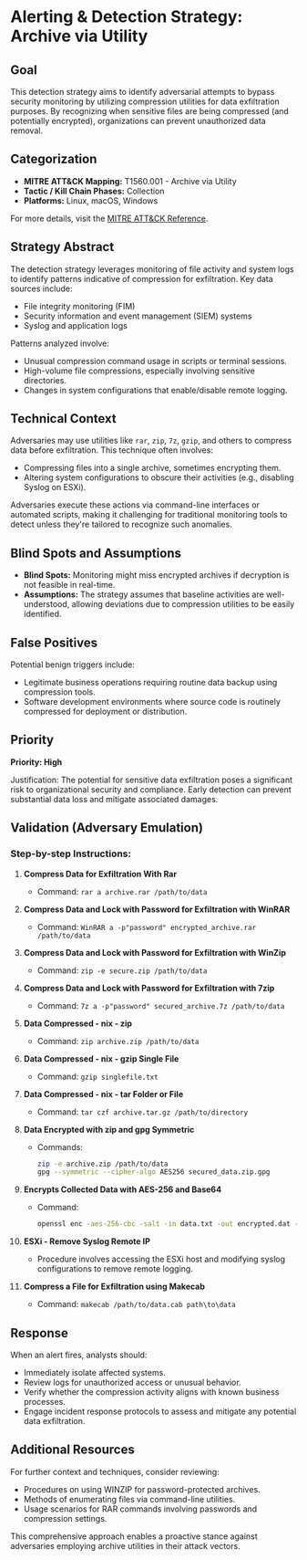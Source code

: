 # Alerting & Detection Strategy: Archive via Utility

## Goal
This detection strategy aims to identify adversarial attempts to bypass security monitoring by utilizing compression utilities for data exfiltration purposes. By recognizing when sensitive files are being compressed (and potentially encrypted), organizations can prevent unauthorized data removal.

## Categorization
- **MITRE ATT&CK Mapping:** T1560.001 - Archive via Utility
- **Tactic / Kill Chain Phases:** Collection
- **Platforms:** Linux, macOS, Windows

For more details, visit the [MITRE ATT&CK Reference](https://attack.mitre.org/techniques/T1560/001).

## Strategy Abstract
The detection strategy leverages monitoring of file activity and system logs to identify patterns indicative of compression for exfiltration. Key data sources include:

- File integrity monitoring (FIM)
- Security information and event management (SIEM) systems
- Syslog and application logs

Patterns analyzed involve:
- Unusual compression command usage in scripts or terminal sessions.
- High-volume file compressions, especially involving sensitive directories.
- Changes in system configurations that enable/disable remote logging.

## Technical Context
Adversaries may use utilities like `rar`, `zip`, `7z`, `gzip`, and others to compress data before exfiltration. This technique often involves:
- Compressing files into a single archive, sometimes encrypting them.
- Altering system configurations to obscure their activities (e.g., disabling Syslog on ESXi).
  
Adversaries execute these actions via command-line interfaces or automated scripts, making it challenging for traditional monitoring tools to detect unless they're tailored to recognize such anomalies.

## Blind Spots and Assumptions
- **Blind Spots:** Monitoring might miss encrypted archives if decryption is not feasible in real-time.
- **Assumptions:** The strategy assumes that baseline activities are well-understood, allowing deviations due to compression utilities to be easily identified.

## False Positives
Potential benign triggers include:
- Legitimate business operations requiring routine data backup using compression tools.
- Software development environments where source code is routinely compressed for deployment or distribution.

## Priority
**Priority: High**

Justification: The potential for sensitive data exfiltration poses a significant risk to organizational security and compliance. Early detection can prevent substantial data loss and mitigate associated damages.

## Validation (Adversary Emulation)
### Step-by-step Instructions:

1. **Compress Data for Exfiltration With Rar**
   - Command: `rar a archive.rar /path/to/data`

2. **Compress Data and Lock with Password for Exfiltration with WinRAR**
   - Command: `WinRAR a -p"password" encrypted_archive.rar /path/to/data`

3. **Compress Data and Lock with Password for Exfiltration with WinZip**
   - Command: `zip -e secure.zip /path/to/data`

4. **Compress Data and Lock with Password for Exfiltration with 7zip**
   - Command: `7z a -p"password" secured_archive.7z /path/to/data`

5. **Data Compressed - nix - zip**
   - Command: `zip archive.zip /path/to/data`

6. **Data Compressed - nix - gzip Single File**
   - Command: `gzip singlefile.txt`

7. **Data Compressed - nix - tar Folder or File**
   - Command: `tar czf archive.tar.gz /path/to/directory`

8. **Data Encrypted with zip and gpg Symmetric**
   - Commands:
     ```bash
     zip -e archive.zip /path/to/data
     gpg --symmetric --cipher-algo AES256 secured_data.zip.gpg
     ```

9. **Encrypts Collected Data with AES-256 and Base64**
   - Command:
     ```bash
     openssl enc -aes-256-cbc -salt -in data.txt -out encrypted.dat -pass pass:yourpassword && base64 < encrypted.dat > encrypted_base64.dat
     ```

10. **ESXi - Remove Syslog Remote IP**
    - Procedure involves accessing the ESXi host and modifying syslog configurations to remove remote logging.

11. **Compress a File for Exfiltration using Makecab**
    - Command: `makecab /path/to/data.cab path\to\data`

## Response
When an alert fires, analysts should:
- Immediately isolate affected systems.
- Review logs for unauthorized access or unusual behavior.
- Verify whether the compression activity aligns with known business processes.
- Engage incident response protocols to assess and mitigate any potential data exfiltration.

## Additional Resources
For further context and techniques, consider reviewing:
- Procedures on using WINZIP for password-protected archives.
- Methods of enumerating files via command-line utilities.
- Usage scenarios for RAR commands involving passwords and compression settings. 

This comprehensive approach enables a proactive stance against adversaries employing archive utilities in their attack vectors.